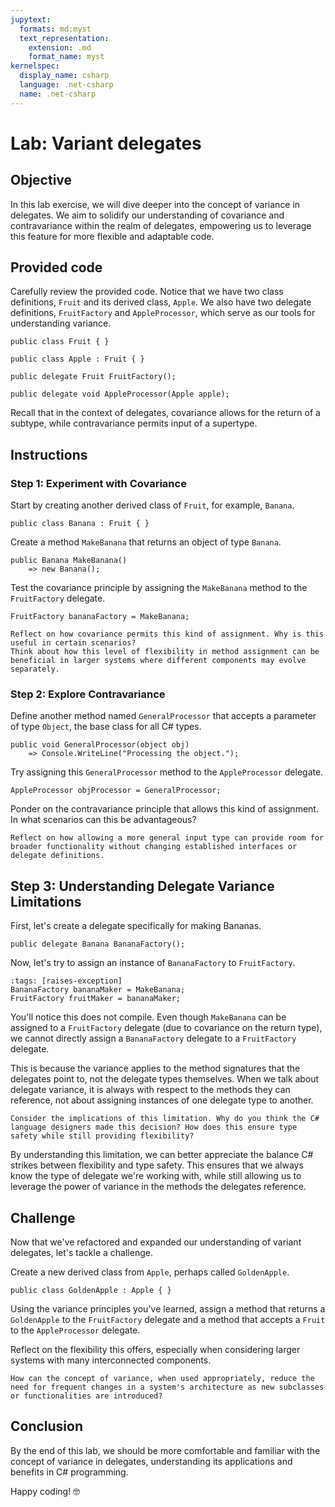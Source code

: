 ```yaml
---
jupytext:
  formats: md:myst
  text_representation:
    extension: .md
    format_name: myst
kernelspec:
  display_name: csharp
  language: .net-csharp
  name: .net-csharp
---
```


# Lab: Variant delegates

## Objective

In this lab exercise, we will dive deeper into the concept of variance in delegates. We aim to solidify our understanding of covariance and contravariance within the realm of delegates, empowering us to leverage this feature for more flexible and adaptable code.

## Provided code

Carefully review the provided code. Notice that we have two class definitions, `Fruit` and its derived class, `Apple`. We also have two delegate definitions, `FruitFactory` and `AppleProcessor`, which serve as our tools for understanding variance.

```{code-cell}
public class Fruit { }
```

```{code-cell}
public class Apple : Fruit { }
```

```{code-cell}
public delegate Fruit FruitFactory();
```

```{code-cell}
public delegate void AppleProcessor(Apple apple);
```

Recall that in the context of delegates, covariance allows for the return of a subtype, while contravariance permits input of a supertype.

## Instructions

### Step 1: Experiment with Covariance

Start by creating another derived class of `Fruit`, for example, `Banana`.

```{code-cell}
public class Banana : Fruit { }
```

Create a method `MakeBanana` that returns an object of type `Banana`.

```{code-cell}
public Banana MakeBanana()
    => new Banana();
```

Test the covariance principle by assigning the `MakeBanana` method to the `FruitFactory` delegate.

```{code-cell}
FruitFactory bananaFactory = MakeBanana;
```

```{admonition} 🤔 Reflection
Reflect on how covariance permits this kind of assignment. Why is this useful in certain scenarios?
Think about how this level of flexibility in method assignment can be beneficial in larger systems where different components may evolve separately.
```

### Step 2: Explore Contravariance

Define another method named `GeneralProcessor` that accepts a parameter of type `Object`, the base class for all C# types.

```{code-cell}
public void GeneralProcessor(object obj)
    => Console.WriteLine("Processing the object.");
```

Try assigning this `GeneralProcessor` method to the `AppleProcessor` delegate.

```{code-cell}
AppleProcessor objProcessor = GeneralProcessor;
```

Ponder on the contravariance principle that allows this kind of assignment. In what scenarios can this be advantageous?

```{admonition} 🤔 Reflection
Reflect on how allowing a more general input type can provide room for broader functionality without changing established interfaces or delegate definitions.
```

## Step 3: Understanding Delegate Variance Limitations

First, let's create a delegate specifically for making Bananas.

```{code-cell}
public delegate Banana BananaFactory();
```

Now, let's try to assign an instance of `BananaFactory` to `FruitFactory`.

```{code-cell}
:tags: [raises-exception]
BananaFactory bananaMaker = MakeBanana;
FruitFactory fruitMaker = bananaMaker;
```

You'll notice this does not compile. Even though `MakeBanana` can be assigned to a `FruitFactory` delegate (due to covariance on the return type), we cannot directly assign a `BananaFactory` delegate to a `FruitFactory` delegate.

This is because the variance applies to the method signatures that the delegates point to, not the delegate types themselves. When we talk about delegate variance, it is always with respect to the methods they can reference, not about assigning instances of one delegate type to another.

```{admonition} 🤔 Reflection
Consider the implications of this limitation. Why do you think the C# language designers made this decision? How does this ensure type safety while still providing flexibility?
```

By understanding this limitation, we can better appreciate the balance C# strikes between flexibility and type safety. This ensures that we always know the type of delegate we're working with, while still allowing us to leverage the power of variance in the methods the delegates reference.

## Challenge

Now that we've refactored and expanded our understanding of variant delegates, let's tackle a challenge.

Create a new derived class from `Apple`, perhaps called `GoldenApple`.

```{code-cell}
public class GoldenApple : Apple { }
```

Using the variance principles you've learned, assign a method that returns a `GoldenApple` to the `FruitFactory` delegate and a method that accepts a `Fruit` to the `AppleProcessor` delegate.

Reflect on the flexibility this offers, especially when considering larger systems with many interconnected components.

```{admonition} 🤔 Reflection
How can the concept of variance, when used appropriately, reduce the need for frequent changes in a system's architecture as new subclasses or functionalities are introduced?
```

## Conclusion

By the end of this lab, we should be more comfortable and familiar with the concept of variance in delegates, understanding its applications and benefits in C# programming.

Happy coding! 🤓


